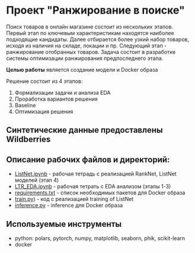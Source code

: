 # Проект "Ранжирование в поиске"

Поиск товаров в онлайн магазине состоит из нескольких этапов. Первый этап по ключевым характеристикам находятся наиболее подходящие кандидаты. Далее отбирается более узкий набор товаров, исходя из наличия на складе, локации и пр. Следующий этап - ранжирование отобранных товаров. Задача состоит в разработке системы оптимизации ранжирования предпоследнего этапа.

**Целью работы** является создание модели и Docker образа

Решение состоит из 4 этапов:

1. Формализации задачи и анализа EDA
2. Проработка вариантов решения
3. Baseline
4. Оптимизация решения

## Синтетические данные предоставлены Wildberries

## Описание рабочих файлов и директорий:
- [ListNet.ipynb](https://github.com/leonafan1942/MARKETPLACE_LTR/blob/main/ListNet.ipynb) - рабочая тетрадь с реализацией RankNet, ListNet моделей (этап 4)
- [LTR_EDA.ipynb](https://github.com/leonafan1942/MARKETPLACE_LTR/blob/main/LTR_EDA.ipynb) - рабочая тетрать с EDA анализом (этапы 1-3)
- [requirements.txt](https://github.com/leonafan1942/MARKETPLACE_LTR/blob/main/requirements.txt) - список необходимых пакетов для Docker образа
- [train.py](https://github.com/leonafan1942/MARKETPLACE_LTR/blob/main/train.py)) - код с реализацией training of ListNet
- [inference.py](https://github.com/leonafan1942/MARKETPLACE_LTR/blob/main/inference.py) - inference для Docker образа

## Используемые инструменты
- python: polars, pytorch, numpy, matplotlib, seaborn, phik, scikit-learn
- docker




